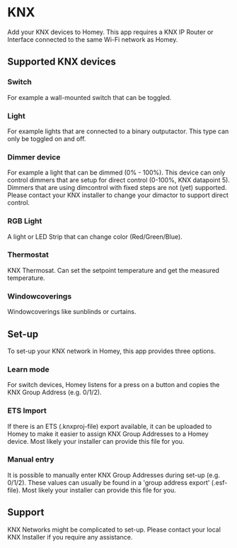 # KNX

Add your KNX devices to Homey. This app requires a KNX IP Router or Interface connected to the same Wi-Fi network as Homey.

## Supported KNX devices

### Switch 
For example a wall-mounted switch that can be toggled.

### Light
For example lights that are connected to a binary outputactor. This type can only be toggled on and off.

### Dimmer device
For example a light that can be dimmed (0% - 100%).
This device can only control dimmers that are setup for direct control (0-100%, KNX datapoint 5).
Dimmers that are using dimcontrol with fixed steps are not (yet) supported.
Please contact your KNX installer to change your dimactor to support direct control.

### RGB Light
A light or LED Strip that can change color (Red/Green/Blue).

### Thermostat
KNX Thermosat. Can set the setpoint temperature and get the measured temperature.

### Windowcoverings
Windowcoverings like sunblinds or curtains.

## Set-up

To set-up your KNX network in Homey, this app provides three options.

### Learn mode

For switch devices, Homey listens for a press on a button and copies the KNX Group Address (e.g. 0/1/2).

### ETS Import

If there is an ETS (.knxproj-file) export available, it can be uploaded to Homey to make it easier to assign KNX Group Addresses to a Homey device. Most likely your installer can provide this file for you.

### Manual entry

It is possible to manually enter KNX Group Addresses during set-up (e.g. 0/1/2). These values can usually be found in a 'group address export' (.esf-file). Most likely your installer can provide this file for you.

## Support

KNX Networks might be complicated to set-up. Please contact your local KNX Installer if you require any assistance.